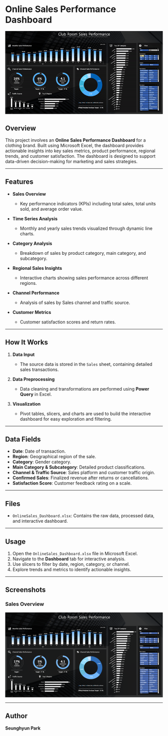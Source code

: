 # Online Sales Performance Dashboard

![Dashboard](images/sales_overview.gif)

## Overview
This project involves an **Online Sales Performance Dashboard** for a clothing brand. Built using Microsoft Excel, the dashboard provides actionable insights into key sales metrics, product performance, regional trends, and customer satisfaction. The dashboard is designed to support data-driven decision-making for marketing and sales strategies.

---

## Features

- **Sales Overview**
  - Key performance indicators (KPIs) including total sales, total units sold, and average order value.

- **Time Series Analysis**
  - Monthly and yearly sales trends visualized through dynamic line charts.

- **Category Analysis**
  - Breakdown of sales by product category, main category, and subcategory.

- **Regional Sales Insights**
  - Interactive charts showing sales performance across different regions.

- **Channel Performance**
  - Analysis of sales by Sales channel and traffic source.

- **Customer Metrics**
  - Customer satisfaction scores and return rates.

---

## How It Works

1. **Data Input**
   - The source data is stored in the `Sales` sheet, containing detailed sales transactions.

2. **Data Preprocessing**
   - Data cleaning and transformations are performed using **Power Query** in Excel.

3. **Visualization**
   - Pivot tables, slicers, and charts are used to build the interactive dashboard for easy exploration and filtering.

---

## Data Fields

- **Date**: Date of transaction.
- **Region**: Geographical region of the sale.
- **Category**: Gender category.
- **Main Category & Subcategory**: Detailed product classifications.
- **Channel & Traffic Source**: Sales platform and customer traffic origin.
- **Confirmed Sales**: Finalized revenue after returns or cancellations.
- **Satisfaction Score**: Customer feedback rating on a scale.

---

## Files

- `OnlineSales_Dashboard.xlsx`: Contains the raw data, processed data, and interactive dashboard.

---

## Usage

1. Open the `OnlineSales_Dashboard.xlsx` file in Microsoft Excel.
2. Navigate to the **Dashboard** tab for interactive analysis.
3. Use slicers to filter by date, region, category, or channel.
4. Explore trends and metrics to identify actionable insights.

---

## Screenshots

### Sales Overview
![Sales Overview](images/sales_overview.png)

---

## Author
**Seunghyun Park**
